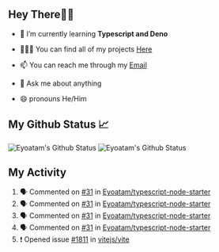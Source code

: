 ## Hey There👋🏽

- 🔭 I’m currently learning **Typescript and Deno**

- 🧑🏽‍💻  You can find all of my projects [Here](https://github.com/Eyoatam?tab=repositories)

- 📫  You can reach me through my [Email](mailto:eyoatamtamirat7@gmail.com)

- 💬 Ask me about anything

- 😄 pronouns He/Him

## My Github Status 📈 
<p> 
  <img src="https://github-readme-stats.vercel.app/api?username=Eyoatam&show_icons=true&theme=prussian" alt="Eyoatam's Github Status" />
  <img src="https://github-readme-stats.vercel.app/api/top-langs/?username=Eyoatam&layout=compact&theme=prussian" alt="Eyoatam's Github Status" />
</p>

## My Activity

<!--START_SECTION:activity-->
1. 🗣 Commented on [#31](https://github.com/Eyoatam/typescript-node-starter/issues/31) in [Eyoatam/typescript-node-starter](https://github.com/Eyoatam/typescript-node-starter)
2. 🗣 Commented on [#31](https://github.com/Eyoatam/typescript-node-starter/issues/31) in [Eyoatam/typescript-node-starter](https://github.com/Eyoatam/typescript-node-starter)
3. 🗣 Commented on [#31](https://github.com/Eyoatam/typescript-node-starter/issues/31) in [Eyoatam/typescript-node-starter](https://github.com/Eyoatam/typescript-node-starter)
4. 🗣 Commented on [#31](https://github.com/Eyoatam/typescript-node-starter/issues/31) in [Eyoatam/typescript-node-starter](https://github.com/Eyoatam/typescript-node-starter)
5. ❗️ Opened issue [#1811](https://github.com/vitejs/vite/issues/1811) in [vitejs/vite](https://github.com/vitejs/vite)
<!--END_SECTION:activity-->
